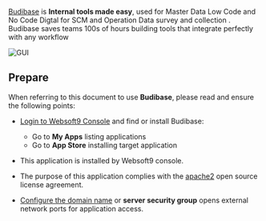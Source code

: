 [Budibase](https://budibase.com/) is **Internal tools made easy**, used for Master Data Low Code and No Code Digtal for SCM and Operation Data survey and collection . Budibase saves teams 100s of hours building tools that integrate perfectly with any workflow


![GUI](https://libs.websoft9.com/Websoft9/DocsPicture/zh/budibase/budibase-main-websoft9.png)


## Prepare

When referring to this document to use **Budibase**, please read and ensure the following points:

- [Login to Websoft9 Console](./login-console) and find or install Budibase:
  - Go to **My Apps** listing applications 
  - Go to **App Store** installing target application

- This application is installed by Websoft9 console.


- The purpose of this application complies with the [apache2](https://opensource.org/licenses/Apache-2.0) open source license agreement.


- [Configure the domain name](./domain-set) or **server security group** opens external network ports for application access.